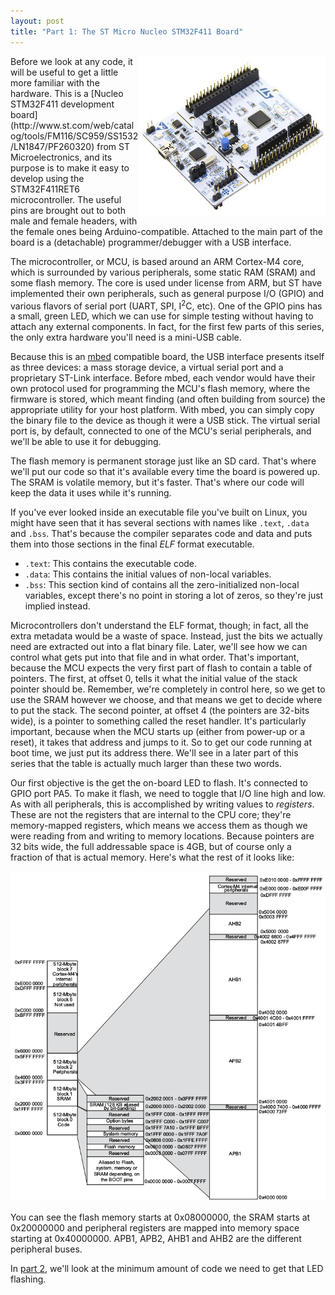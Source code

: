 ```yaml
---
layout: post
title: "Part 1: The ST Micro Nucleo STM32F411 Board"
---
```

<img style="float: right" src="/images/nucleo411.jpg" alt="Nucleo STM32F411">
Before we look at any code, it will be useful to get a little more familiar with the hardware. This is a [Nucleo STM32F411 development board](http://www.st.com/web/catalog/tools/FM116/SC959/SS1532/LN1847/PF260320) from ST Microelectronics, and its purpose is to make it easy to develop using the STM32F411RET6 microcontroller. The useful pins are brought out to both male and female headers, with the female ones being Arduino-compatible. Attached to the main part of the board is a (detachable) programmer/debugger with a USB interface.

The microcontroller, or MCU, is based around an ARM Cortex-M4 core, which is surrounded by various peripherals, some static RAM (SRAM) and some flash memory. The core is used under license from ARM, but ST have implemented their own peripherals, such as general purpose I/O (GPIO) and various flavors of serial port (UART, SPI, I<sup>2</sup>C, etc). One of the GPIO pins has a small, green LED, which we can use for simple testing without having to attach any external components. In fact, for the first few parts of this series, the only extra hardware you'll need is a mini-USB cable.

Because this is an [mbed](http://mbed.org/) compatible board, the USB interface presents itself as three devices: a mass storage device, a virtual serial port and a proprietary ST-Link interface. Before mbed, each vendor would have their own protocol used for programming the MCU's flash memory, where the firmware is stored, which meant finding (and often building from source) the appropriate utility for your host platform. With mbed, you can simply copy the binary file to the device as though it were a USB stick. The virtual serial port is, by default, connected to one of the MCU's serial peripherals, and we'll be able to use it for debugging.

The flash memory is permanent storage just like an SD card. That's where we'll put our code so that it's available every time the board is powered up. The SRAM is volatile memory, but it's faster. That's where our code will keep the data it uses while it's running.

If you've ever looked inside an executable file you've built on Linux, you might have seen that it has several sections with names like `.text`, `.data` and `.bss`. That's because the compiler separates code and data and puts them into those sections in the final *ELF* format executable.

* `.text`: This contains the executable code.
* `.data`: This contains the initial values of non-local variables.
* `.bss`: This section kind of contains all the zero-initialized non-local variables, except there's no point in storing a lot of zeros, so they're just implied instead.

Microcontrollers don't understand the ELF format, though; in fact, all the extra metadata would be a waste of space. Instead, just the bits we actually need are extracted out into a flat binary file. Later, we'll see how we can control what gets put into that file and in what order. That's important, because the MCU expects the very first part of flash to contain a table of pointers. The first, at offset 0, tells it what the initial value of the stack pointer should be. Remember, we're completely in control here, so we get to use the SRAM however we choose, and that means we get to decide where to put the stack. The second pointer, at offset 4 (the pointers are 32-bits wide), is a pointer to something called the reset handler. It's particularly important, because when the MCU starts up (either from power-up or a reset), it takes that address and jumps to it. So to get our code running at boot time, we just put its address there. We'll see in a later part of this series that the table is actually much larger than these two words.

Our first objective is the get the on-board LED to flash. It's connected to GPIO port PA5. To make it flash, we need to toggle that I/O line high and low. As with all peripherals, this is accomplished by writing values to *registers*. These are not the registers that are internal to the CPU core; they're memory-mapped registers, which means we access them as though we were reading from and writing to memory locations. Because pointers are 32 bits wide, the full addressable space is 4GB, but of course only a fraction of that is actual memory. Here's what the rest of it looks like:

![Memory map](/images/stm32f411-memory-map.png)

You can see the flash memory starts at 0x08000000, the SRAM starts at 0x20000000 and peripheral registers are mapped into memory space starting at 0x40000000. APB1, APB2, AHB1 and AHB2 are the different peripheral buses.

In [part 2](../first-code), we'll look at the minimum amount of code we need to get that LED flashing.
